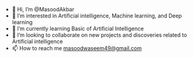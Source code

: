 - 👋 Hi, I’m @MasoodAkbar
- 👀 I’m interested in Artificial intelligence, Machine learning, and Deep learning 
- 🌱 I’m currently learning Basic of Artificial Intelligence 
- 💞️ I’m looking to collaborate on new projects and discoveries related to Artificial intelligence 
- 📫 How to reach me masoodwaseem49@gmail.com

<!---
MasoodAkbar/MasoodAkbar is a ✨ special ✨ repository because its `README.md` (this file) appears on your GitHub profile.
You can click the Preview link to take a look at your changes.
--->
